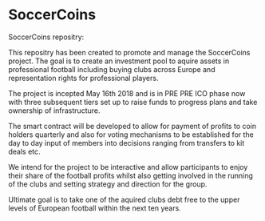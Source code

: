 # SoccerCoins

SoccerCoins repositry:

This repositry has been created to promote and manage the SoccerCoins project. The goal is to create an investment pool to aquire assets in professional football including buying clubs across Europe and representation rights for professional players.

The project is incepted May 16th 2018 and is in PRE PRE ICO phase now with three subsequent tiers set up to raise funds to progress plans and take ownership of infrastructure.

The smart contract will be developed to allow for payment of profits to coin holders quarterly and also for voting mechanisms to be established for the day to day input of members into decisions ranging from transfers to kit deals etc. 

We intend for the project to be interactive and allow participants to enjoy their share of the football profits whilst also getting involved in the running of the clubs and setting strategy and direction for the group.

Ultimate goal is to take one of the aquired clubs debt free to the upper levels of European football within the next ten years.
